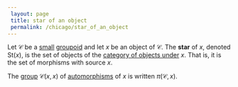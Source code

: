 ```yaml
---
 layout: page
 title: star of an object
 permalink: /chicago/star_of_an_object
---
```


Let $\mathcal C$ be a [small](https://mathgloss.github.io/MathGloss/chicago/small_category) [groupoid](https://mathgloss.github.io/MathGloss/chicago/groupoid) and let $x$ be an object of $\mathcal C$. The **star** of $x$, denoted $\text{St}(x)$, is the set of objects of the [category of objects under](https://mathgloss.github.io/MathGloss/chicago/category_of_objects_under_x) $x$. That is, it is the set of morphisms with source $x$. 

The [group](https://mathgloss.github.io/MathGloss/chicago/group) $\mathcal C(x,x)$ of [automorphisms](https://mathgloss.github.io/MathGloss/chicago/automorphism) of $x$ is written $\pi(\mathcal C,x)$. 

